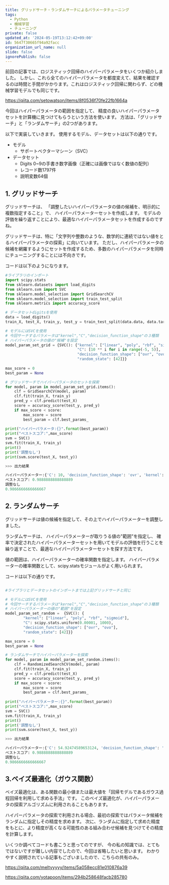 ```yaml
---
title: グリッドサーチ・ランダムサーチによるパラメータチューニング
tags:
  - Python
  - 機械学習
  - チューニング
private: false
updated_at: '2024-05-19T13:12:42+09:00'
id: 5647f30665f94a92facc
organization_url_name: null
slide: false
ignorePublish: false
---
```



前回の記事では、ロジスティック回帰のハイパーパラメータをいくつか紹介しました。
しかし、これら全てのハイパーパラメータを都度変えて、結果を確認するのは時間と手間がかかります。これはロジスティック回帰に関わらず、どの機械学習モデルでも同じです。

https://qiita.com/setowatson/items/8f0536f70fe22fb1664a


今回はハイパーパラメータの範囲を指定して、
精度の良いハイパーパラメータセットを計算機に見つけてもらうという方法を使います。 
方法は、「グリッドサーチ」と「ランダムサーチ」の2つがあります。

以下で実装していきます。
使用するモデル、データセットは以下の通りです。

- モデル
    - サポートベクターマシーン（SVC）
- データセット
    - Digits 0~9の手書き数字画像（正確には画像ではなく数値の配列）
    - レコード数1797件
    - 説明変数64個


## 1. グリッドサーチ

グリッドサーチは、
「調整したいハイパーパラメータの値の候補を、明示的に複数指定すること」で、
ハイパーパラメーターセットを作成します。
モデルの評価を繰り返すことにより、最適なハイパーパラメータセットを作成するのですね。

グリッドサーチは、特に「文字列や整数のような、数学的に連続ではない値をとるハイパーパラメータの探索」に向いています。
ただし、ハイパーパラメータの候補を網羅するようにセットを作成するため、多数のハイパーパラメータを同時にチューニングすることには不向きです。

コードは以下のようになります。 

```ruby:グリッドサーチの使用.py
#ライブラリのインポート
import scipy.stats
from sklearn.datasets import load_digits
from sklearn.svm import SVC
from sklearn.model_selection import GridSearchCV
from sklearn.model_selection import train_test_split
from sklearn.metrics import accuracy_score

# データセットdigitsを使用
data = load_digits()
train_X, test_X, train_y, test_y = train_test_split(data.data, data.target, random_state=42)

# モデルにはSVCを使用
# 今回サーチするパラメータは"kernel","C","decision_function_shape"の３種類
# ハイパーパラメータの値の"候補"を設定
model_param_set_grid = {SVC(): {"kernel": ["linear", "poly", "rbf", "sigmoid"],
                                "C": [10 ** i for i in range(-5, 5)],
                                "decision_function_shape": ["ovr", "ovo"],
                                "random_state": [42]}}
              
max_score = 0
best_param = None

# グリッドサーチでハイパーパラメータのセットを探索
for model, param in model_param_set_grid.items():
    clf = GridSearchCV(model, param)
    clf.fit(train_X, train_y)
    pred_y = clf.predict(test_X)
    score = accuracy_score(test_y, pred_y)
    if max_score < score:
        max_score = score
        best_param = clf.best_params_
                        
print("ハイパーパラメータ:{}".format(best_param))
print("ベストスコア:",max_score)
svm = SVC()
svm.fit(train_X, train_y)
print()
print('調整なし')
print(svm.score(test_X, test_y))

>>> 出力結果

ハイパーパラメーター:{'C': 10, 'decision_function_shape': 'ovr', 'kernel': 'rbf', 'random_state': 42}
ベストスコア: 0.9888888888888889
調整なし
0.9866666666666667

```


## 2. ランダムサーチ

グリッドサーチは値の候補を指定して、その上でハイパーパラメーターを調整しました。

ランダムサーチは、
ハイパーパラメーターが取りうる値の"範囲"を指定し、
確率で決定されたハイパーパラメーターセットを用いてモデルの評価を行うことを繰り返すことで、最適なハイパーパラメーターセットを探す方法です。

値の範囲は、ハイパーパラメーターの確率関数を指定します。 
ハイパーパラメーターの確率関数として、scipy.statsモジュールがよく用いられます。

コードは以下の通りです。

```ruby:ランダムサーチの使用.py

#ライブラリとデータセットのインポートまでは上記グリッドサーチと同じ

# モデルにはSVCを使用
# 今回サーチするパラメータは"kernel","C","decision_function_shape"の３種類
# ハイパーパラメーターの値の"範囲"を設定
model_param_set_random =  {SVC(): {
        "kernel": ["linear", "poly", "rbf", "sigmoid"],
        "C": scipy.stats.uniform(0.00001, 1000),
        "decision_function_shape": ["ovr", "ovo"],
        "random_state": [42]}}

max_score = 0
best_param = None

# ランダムサーチでハイパーパラメーターを探索
for model, param in model_param_set_random.items():
    clf = RandomizedSearchCV(model, param)
    clf.fit(train_X, train_y)
    pred_y = clf.predict(test_X)
    score = accuracy_score(test_y, pred_y)
    if max_score < score:
        max_score = score
        best_param = clf.best_params_
        
print("ハイパーパラメーター:{}".format(best_param))
print("ベストスコア:",max_score)
svm = SVC()
svm.fit(train_X, train_y)
print()
print('調整なし')
print(svm.score(test_X, test_y))

>>> 出力結果

ハイパーパラメーター:{'C': 54.92474589653124, 'decision_function_shape': 'ovo', 'kernel': 'rbf', 'random_state': 42}
ベストスコア: 0.9888888888888889
調整なし
0.9866666666666667

```

## 3.ベイズ最適化（ガウス関数）

ベイズ最適化は、ある関数の最小値または最大値を「回帰モデルであるガウス過程回帰を利用して求める手法」です。
このベイズ最適化が、ハイパーパラメータの探索アルゴリズムに利用されることもあります。

ハイパーパラメータの探索で利用される場合、最初の探索ではパラメータ候補をランダムに指定しその精度を求めます。
次に、ランダムに指定して求めた精度をもとに、より精度が高くなる可能性のある組み合わせ候補を見つけてその精度を計算します。

いくつか調べてコードも書こうと思ってのですが、
今の私の知識では、とてもではないですが難しい内容でしたので、今回は省略したいと思います。
わかりやすく説明されている記事もございましたので、こちらの共有のみ。


https://qiita.com/meltyyyyy/items/5a058ecc81e010876a39

https://qiita.com/yotapoon/items/294b258648facb285780
